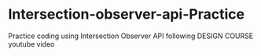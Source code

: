 # Intersection-observer-api-Practice
Practice coding using Intersection Observer API following DESIGN COURSE youtube video
